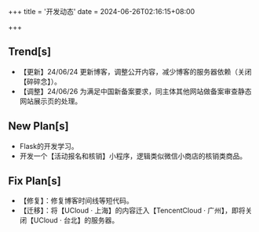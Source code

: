 +++
title = '开发动态'
date = 2024-06-26T02:16:15+08:00

+++

## Trend[s]

- 【更新】24/06/24 更新博客，调整公开内容，减少博客的服务器依赖（关闭【碎碎念】）。
- 【调整】24/06/26 为满足中国新备案要求，同主体其他网站做备案审查静态网站展示页的处理。

## New Plan[s]

- Flask的开发学习。
- 开发一个【活动报名和核销】小程序，逻辑类似微信小商店的核销类商品。

## Fix Plan[s]

- 【修复】：修复博客时间线等短代码。
- 【迁移】：将【UCloud · 上海】的内容迁入【TencentCloud · 广州】，即将关闭【UCloud · 台北】的服务器。